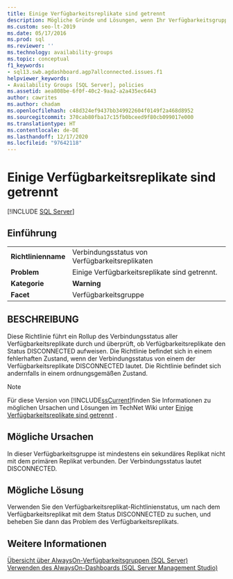 ```yaml
---
title: Einige Verfügbarkeitsreplikate sind getrennt
description: Mögliche Gründe und Lösungen, wenn Ihr Verfügbarkeitsgruppenreplikat für eine Always On-Verfügbarkeitsgruppe von SQL Server getrennt wurde.
ms.custom: seo-lt-2019
ms.date: 05/17/2016
ms.prod: sql
ms.reviewer: ''
ms.technology: availability-groups
ms.topic: conceptual
f1_keywords:
- sql13.swb.agdashboard.agp7allconnected.issues.f1
helpviewer_keywords:
- Availability Groups [SQL Server], policies
ms.assetid: aea808be-6f0f-40c2-9aa2-a2a435ec6443
author: cawrites
ms.author: chadam
ms.openlocfilehash: c48d324ef9437bb349922604f0149f2a468d8952
ms.sourcegitcommit: 370cab80fba17c15fb0bceed9f80cb099017e000
ms.translationtype: HT
ms.contentlocale: de-DE
ms.lasthandoff: 12/17/2020
ms.locfileid: "97642118"
---
```

# <a name="some-availability-replicas-are-disconnected"></a>Einige Verfügbarkeitsreplikate sind getrennt
[!INCLUDE [SQL Server](../../../includes/applies-to-version/sqlserver.md)]
    
## <a name="introduction"></a>Einführung  
  
|||  
|-|-|  
|**Richtlinienname**|Verbindungsstatus von Verfügbarkeitsreplikaten|  
|**Problem**|Einige Verfügbarkeitsreplikate sind getrennt.|  
|**Kategorie**|**Warning**|  
|**Facet**|Verfügbarkeitsgruppe|  
  
## <a name="description"></a>BESCHREIBUNG  
 Diese Richtlinie führt ein Rollup des Verbindungsstatus aller Verfügbarkeitsreplikate durch und überprüft, ob Verfügbarkeitsreplikate den Status DISCONNECTED aufweisen. Die Richtlinie befindet sich in einem fehlerhaften Zustand, wenn der Verbindungsstatus von einem der Verfügbarkeitsreplikate DISCONNECTED lautet. Die Richtlinie befindet sich andernfalls in einem ordnungsgemäßen Zustand.  
  
> [!NOTE]  
>  Für diese Version von [!INCLUDE[ssCurrent](../../../includes/sscurrent-md.md)]finden Sie Informationen zu möglichen Ursachen und Lösungen im TechNet Wiki unter [Einige Verfügbarkeitsreplikate sind getrennt](https://go.microsoft.com/fwlink/p/?LinkId=220855) .  
  
## <a name="possible-causes"></a>Mögliche Ursachen  
 In dieser Verfügbarkeitsgruppe ist mindestens ein sekundäres Replikat nicht mit dem primären Replikat verbunden. Der Verbindungsstatus lautet DISCONNECTED.  
  
## <a name="possible-solution"></a>Mögliche Lösung  
 Verwenden Sie den Verfügbarkeitsreplikat-Richtlinienstatus, um nach dem Verfügbarkeitsreplikat mit dem Status DISCONNECTED zu suchen, und beheben Sie dann das Problem des Verfügbarkeitsreplikats.  
  
## <a name="see-also"></a>Weitere Informationen  
 [Übersicht über AlwaysOn-Verfügbarkeitsgruppen &#40;SQL Server&#41;](../../../database-engine/availability-groups/windows/overview-of-always-on-availability-groups-sql-server.md)   
 [Verwenden des AlwaysOn-Dashboards &#40;SQL Server Management Studio&#41;](../../../database-engine/availability-groups/windows/use-the-always-on-dashboard-sql-server-management-studio.md)  
  
  

